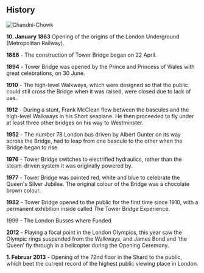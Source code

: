 ## History

![Chandni-Chowk](../assets/images/geschichte/visual.jpg)

**10. January 1863** Opening of the origins of  the London Underground (Metropolitan Railway).

**1886** - The construction of Tower Bridge began on 22 April.

**1894** - Tower Bridge was opened by the Prince and Princess of Wales with great celebrations, on 30 June.

**1910** - The high-level Walkways, which were designed so that the public could still cross the Bridge when it was raised, were closed due to lack of use.

**1912** - During a stunt, Frank McClean flew between the bascules and the high-level Walkways in his Short seaplane. He then proceeded to fly under at least three other bridges on his way to Westminster.

**1952** - The number 78 London bus driven by Albert Gunter on its way across the Bridge, had to leap from one bascule to the other when the Bridge began to rise.

**1976** - Tower Bridge switches to electrified hydraulics, rather than the steam-driven system it was originally powered by.

**1977** - Tower Bridge was painted red, white and blue to celebrate the Queen's Silver Jubilee. The original colour of the Bridge was a chocolate brown colour.

**1982** - Tower Bridge opened to the public for the first time since 1910, with a permanent exhibition inside called The Tower Bridge Experience.

1999 - The London Busses where Funded

**2012** - Playing a focal point in the London Olympics, this year saw the Olympic rings suspended from the Walkways, and James Bond and ‘the Queen’ fly through in a helicopter during the Opening Ceremony.

**1. Februar 2013** - Opening of the 72nd floor in the Shard to the public, which beet the current record of the highest public viewing place in London.
